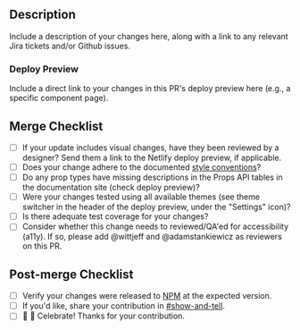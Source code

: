## Description

Include a description of your changes here, along with a link to any relevant Jira tickets and/or Github issues.

### Deploy Preview

Include a direct link to your changes in this PR's deploy preview here (e.g., a specific component page).

## Merge Checklist

* [ ] If your update includes visual changes, have they been reviewed by a designer? Send them a link to the Netlify deploy preview, if applicable.
* [ ] Does your change adhere to the documented [style conventions](https://github.com/openedx/paragon/blob/master/docs/decisions/0012-css-styling-conventions)?
* [ ] Do any prop types have missing descriptions in the Props API tables in the documentation site (check deploy preview)?
* [ ] Were your changes tested using all available themes (see theme switcher in the header of the deploy preview, under the "Settings" icon)?
* [ ] Is there adequate test coverage for your changes?
* [ ] Consider whether this change needs to reviewed/QA'ed for accessibility (a11y). If so, please add @wittjeff and @adamstankiewicz as reviewers on this PR.

## Post-merge Checklist

* [ ] Verify your changes were released to [NPM](https://www.npmjs.com/package/@edx/paragon) at the expected version.
* [ ] If you'd like, share your contribution in [#show-and-tell](https://github.com/openedx/paragon/discussions/new?category=show-and-tell).
* [ ] 🎉 🙌 Celebrate! Thanks for your contribution.
